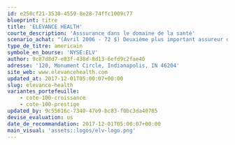 ```yaml
---
id: e250cf21-3530-4559-8e28-74ffc1009c77
blueprint: titre
title: 'ELEVANCE HEALTH'
courte_description: 'Asssurance dans le domaine de la santé'
scenario_achat: "(Avril 2006 - 72 $) Deuxième plus important assureur dans le secteur de la santé aux États-Unis. Consolidation dans le marché : maintenant contrôlé par environ cinq grandes multinationales. La société est bien implantée auprès de Blue Shield et Blue Cross. Les principaux risque sont une inflation plus importante qu'anticipée dans le coût des soins de santé et le risque réglementaire de la part du gouvernement, de Medicare et de Medicaid. Mérite selon nous un ratio C/B inférieur à celui du marché."
type_de_titre: americain
symbole_en_bourse: 'NYSE:ELV'
author: 9c87d8d7-e83f-438d-8d13-6efd9c2fae40
adresse: '120, Monument Circle, Indianapolis, IN 46204'
site_web: www.elevancehealth.com
updated_at: 2017-12-01T05:00:07+00:00
slug: elevance-health
variantes_portefeuille:
    - cote-100-croissance
    - cote-100-prestige
updated_by: 9c55616c-7340-47e9-bc83-f0bc3da40785
devise_evaluation: us
date_de_recommandation: 2017-12-01T05:00:07+00:00
main_visual: 'assets::logos/elv-logo.png'
---
```

